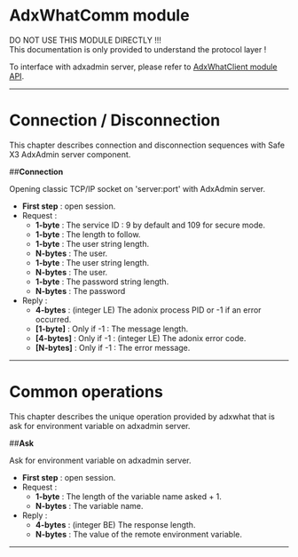 
# AdxWhatComm module

DO NOT USE THIS MODULE DIRECTLY !!!  
This documentation is only provided to understand the protocol layer !  

To interface with adxadmin server, please refer to [AdxWhatClient module API](https://github.com/Sage-ERP-X3/Syracuse/blob/master/node_modules/syracuse-x3/lib/clients/adxwhat/adxwhatClient.md "AdxWhatClient module API").

---
# Connection / Disconnection

This chapter describes connection and disconnection sequences with Safe X3 AdxAdmin server component.


##**Connection**

Opening classic TCP/IP socket on 'server:port' with AdxAdmin server.  

  - **First step** : open session.  
  - Request :  
     - **1-byte** : The service ID : 9 by default and 109 for secure mode.  
     - **1-byte** : The length to follow.  
     - **1-byte** : The user string length.  
     - **N-bytes** : The user.
     - **1-byte** : The user string length.  
     - **N-bytes** : The user.  
     - **1-byte** : The password string length.  
     - **N-bytes** : The password
  - Reply :  
     - **4-bytes** : (integer LE) The adonix process PID or -1 if an error occurred.  
     - **[1-byte]** : Only if -1 : The message length.  
     - **[4-bytes]** : Only if -1 : (integer LE) The adonix error code.  
     - **[N-bytes]** : Only if -1 : The error message.  

---

# Common operations

This chapter describes the unique operation provided by adxwhat that is ask for environment variable on adxadmin server.  


##**Ask**

Ask for environment variable on adxadmin server.  

  - **First step** : open session.  
  - Request :  
     - **1-byte** : The length of the variable name asked + 1.  
     - **N-bytes** : The variable name.  
  - Reply :  
     - **4-bytes** : (integer BE) The response length.  
     - **N-bytes** : The value of the remote environment variable.  

---

